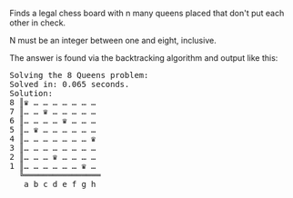 Finds a legal chess board with n many queens placed that don't put each other in check.

N must be an integer between one and eight, inclusive.

The answer is found via the backtracking algorithm and output like this:
<pre>
Solving the 8 Queens problem:
Solved in: 0.065 seconds.
Solution:
8 ║♛ … … … … … … … 
7 ║… … ♛ … … … … … 
6 ║… … … … ♛ … … … 
5 ║… ♛ … … … … … … 
4 ║… … … … … … … ♛ 
3 ║… … … … … … … … 
2 ║… … … ♛ … … … … 
1 ║… … … … … … ♛ … 
  ╚════════════════
   a b c d e f g h
</pre>
